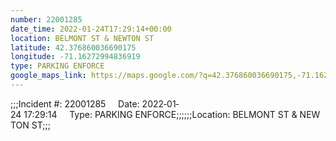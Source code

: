 ```yaml
---
number: 22001285
date_time: 2022-01-24T17:29:14+00:00
location: BELMONT ST & NEWTON ST
latitude: 42.376860036690175
longitude: -71.16272994836919
type: PARKING ENFORCE
google_maps_link: https://maps.google.com/?q=42.376860036690175,-71.16272994836919
---
```


;;;Incident #: 22001285     Date: 2022‐01‐24 17:29:14     Type: PARKING ENFORCE;;;;;;Location: BELMONT ST & NEWTON ST;;;
